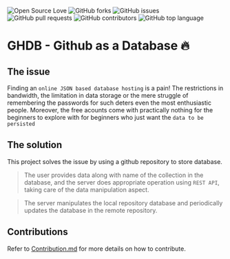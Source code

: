 ![Open Source Love](https://img.shields.io/badge/Open%20Source-%E2%9D%A4-red.svg)
![GitHub forks](https://img.shields.io/github/forks/adityaparab/ghdb.svg)
![GitHub issues](https://img.shields.io/github/issues/adityaparab/ghdb.svg)
![GitHub pull requests](https://img.shields.io/github/issues-pr/adityaparab/ghdb.svg)
![GitHub contributors](https://img.shields.io/github/contributors/adityaparab/ghdb.svg)
![GitHub top language](https://img.shields.io/github/languages/top/adityaparab/ghdb.svg)

# GHDB - Github as a Database :fire:

## The issue

Finding an `online JSON based database hosting` is a pain! The restrictions in bandwidth, the limitation in data storage or the mere struggle of remembering the passwords for such deters even the most enthusiastic people. Moreover, the free acounts come with practically nothing for the beginners to explore with for beginners who just want the `data to be persisted`

## The solution

This project solves the issue by using a github repository to store database.

> The user provides data along with name of the collection in the database, and the server does appropriate operation using `REST API`, taking care of the data manipulation aspect.

> The server manipulates the local repository database and periodically updates the database in the remote repository.

## Contributions

Refer to [Contribution.md](https://github.com/adityaparab/ghdb/blob/master/CONTRIBUTING.md) for more details on how to contribute.
